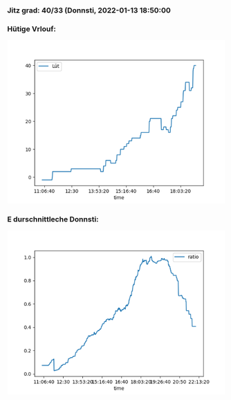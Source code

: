 ### Jitz grad: 40/33 (Donnsti, 2022-01-13 18:50:00

### Hütige Vrlouf:
![Graph](Today.png)

### E durschnittleche Donnsti:
![Graph](Donnsti.png)